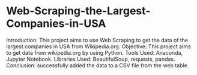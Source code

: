# Web-Scraping-the-Largest-Companies-in-USA
Introduction: This project aims to use Web Scraping to get the data of the largest companies in USA from Wikipedia.org.
Objective: This project aims to get data from wikipedia.org by using Python.
Tools Used: Anaconda, Jupyter Notebook.
Libraries Used: BeautifulSoup, requests, pandas. 
Conclusion: successfully added the data to a CSV file from the web table.
